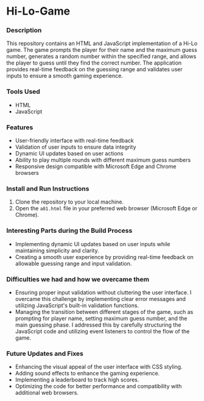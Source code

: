 # Hi-Lo-Game
### Description
This repository contains an HTML and JavaScript implementation of a Hi-Lo game. The game prompts the player for their name and the maximum guess number, generates a random number within the specified range, and allows the player to guess until they find the correct number. The application provides real-time feedback on the guessing range and validates user inputs to ensure a smooth gaming experience.

### Tools Used
- HTML
- JavaScript

### Features
- User-friendly interface with real-time feedback
- Validation of user inputs to ensure data integrity
- Dynamic UI updates based on user actions
- Ability to play multiple rounds with different maximum guess numbers
- Responsive design compatible with Microsoft Edge and Chrome browsers

### Install and Run Instructions
1. Clone the repository to your local machine.
2. Open the `a01.html` file in your preferred web browser (Microsoft Edge or Chrome).

### Interesting Parts during the Build Process
- Implementing dynamic UI updates based on user inputs while maintaining simplicity and clarity.
- Creating a smooth user experience by providing real-time feedback on allowable guessing range and input validation.

### Difficulties we had and how we overcame them
- Ensuring proper input validation without cluttering the user interface. I overcame this challenge by implementing clear error messages and utilizing JavaScript's built-in validation functions.
- Managing the transition between different stages of the game, such as prompting for player name, setting maximum guess number, and the main guessing phase. I addressed this by carefully structuring the JavaScript code and utilizing event listeners to control the flow of the game.

### Future Updates and Fixes
- Enhancing the visual appeal of the user interface with CSS styling.
- Adding sound effects to enhance the gaming experience.
- Implementing a leaderboard to track high scores.
- Optimizing the code for better performance and compatibility with additional web browsers.
